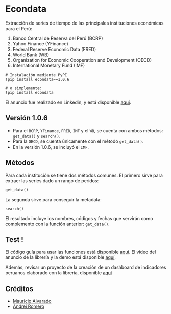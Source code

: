 # Econdata
Extracción de series de tiempo de las principales instituciones económicas para el Perú:
1. Banco Central de Reserva del Perú (BCRP)
2. Yahoo Finance (YFinance)
3. Federal Reserve Economic Data (FRED)
4. World Bank (WB)
5. Organization for Economic Cooperation and Development (OECD)
6. International Monetary Fund (IMF)

```
# Instalación mediante PyPI
!pip install econdata==1.0.6

# o simplemente:
!pip install econdata
```
El anuncio fue realizado en Linkedin, y está disponible [aquí](https://www.linkedin.com/posts/mauricioalvaradoo_github-mauricioalvaradooecondata-extracci%C3%B3n-activity-7053798889950179328-wl5w?utm_source=share&utm_medium=member_desktop). 


## Versión 1.0.6
* Para el `BCRP`, `YFinance`, `FRED`, `IMF` y el `WB`, se cuenta con ambos métodos: `get_data()` y `search()`.
* Para la `OECD`, se cuenta únicamente con el método `get_data()`.
* En la versión 1.0.6, se incluyó el `IMF`.


## Métodos
Para cada institución se tiene dos métodos comunes. El primero sirve para extraer las series dado un rango de peridos:
```
get_data()
```

La segunda sirve para conseguir la metadata:
```
search()
```
El resultado incluye los nombres, códigos y fechas que servirán como complemento con la función anterior: `get_data()`.


## Test !
El código guía para usar las funciones está disponible [aquí](https://github.com/mauricioalvaradoo/econdata/blob/master/test.py).
El video del anuncio de la librería y la demo está disponible [aquí](https://www.youtube.com/watch?v=etaqHMDfvtE).

Además, revisar un proyecto de la creación de un dashboard de indicadores peruanos elaborado con la librería, disponible [aquí](https://github.com/mauricioalvaradoo/indicators)



## Créditos
* [Mauricio Alvarado](https://github.com/mauricioalvaradoo)
* [Andrei Romero](https://github.com/Ixtalia)


